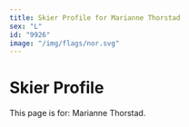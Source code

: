 ```yaml
---
title: Skier Profile for Marianne Thorstad
sex: "L"
id: "9926"
image: "/img/flags/nor.svg" 
---
```


# Skier Profile

This page is for: Marianne Thorstad.
    